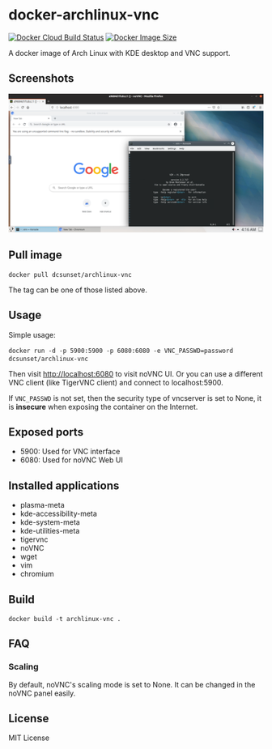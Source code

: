 # docker-archlinux-vnc

[![Docker Cloud Build Status](https://img.shields.io/docker/cloud/build/dcsunset/archlinux-vnc)](https://hub.docker.com/r/dcsunset/archlinux-vnc)
[![Docker Image Size](https://badgen.net/docker/size/dcsunset/archlinux-vnc)](https://hub.docker.com/r/dcsunset/archlinux-vnc)

A docker image of Arch Linux with KDE desktop and VNC support.

## Screenshots

![Figure 1](./screenshots/1.png)


## Pull image

```
docker pull dcsunset/archlinux-vnc
```

The tag can be one of those listed above.

## Usage

Simple usage:

```
docker run -d -p 5900:5900 -p 6080:6080 -e VNC_PASSWD=password dcsunset/archlinux-vnc
```

Then visit <http://localhost:6080> to visit noVNC UI.
Or you can use a different VNC client (like TigerVNC client)
and connect to localhost:5900.

If `VNC_PASSWD` is not set,
then the security type of vncserver is set to None,
it is **insecure** when exposing the container on the Internet.

## Exposed ports

* 5900: Used for VNC interface
* 6080: Used for noVNC Web UI

## Installed applications

* plasma-meta
* kde-accessibility-meta
* kde-system-meta
* kde-utilities-meta
* tigervnc
* noVNC
* wget
* vim
* chromium

## Build

```
docker build -t archlinux-vnc .
```


## FAQ

### Scaling

By default, noVNC's scaling mode is set to None.
It can be changed in the noVNC panel easily.


## License

MIT License
